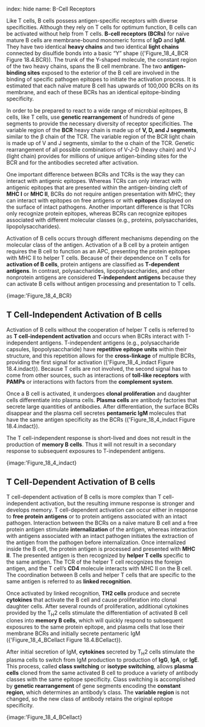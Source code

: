 index: hide
name: B-Cell Receptors

Like T cells, B cells possess antigen-specific receptors with diverse specificities. Although they rely on T cells for optimum function, B cells can be activated without help from T cells.  **B-cell receptors (BCRs)** for naïve mature B cells are membrane-bound monomeric forms of  **IgD** and  **IgM**. They have two identical  **heavy chains** and two identical  **light chains** connected by disulfide bonds into a basic “Y” shape ({'Figure_18_4_BCR Figure 18.4.BCR}). The trunk of the Y-shaped molecule, the constant region of the two heavy chains, spans the B cell membrane. The two  **antigen-binding sites** exposed to the exterior of the B cell are involved in the binding of specific pathogen epitopes to initiate the activation process. It is estimated that each naïve mature B cell has upwards of 100,000 BCRs on its membrane, and each of these BCRs has an identical epitope-binding specificity.

In order to be prepared to react to a wide range of microbial epitopes, B cells, like T cells, use  **genetic rearrangement** of hundreds of gene segments to provide the necessary diversity of receptor specificities. The variable region of the  **BCR** heavy chain is made up of  **V, D, and J segments**, similar to the β chain of the TCR. The variable region of the BCR light chain is made up of V and J segments, similar to the α chain of the TCR. Genetic rearrangement of all possible combinations of V-J-D (heavy chain) and V-J (light chain) provides for millions of unique antigen-binding sites for the BCR and for the antibodies secreted after activation.

One important difference between BCRs and TCRs is the way they can interact with antigenic epitopes. Whereas TCRs can only interact with antigenic epitopes that are presented within the antigen-binding cleft of  **MHC I** or  **MHC II**, BCRs do not require antigen presentation with MHC; they can interact with epitopes on free antigens or with  **epitopes** displayed on the surface of intact pathogens. Another important difference is that TCRs only recognize protein epitopes, whereas BCRs can recognize epitopes associated with different molecular classes (e.g., proteins, polysaccharides, lipopolysaccharides).

Activation of B cells occurs through different mechanisms depending on the molecular class of the antigen. Activation of a B cell by a protein antigen requires the B cell to function as an APC, presenting the protein epitopes with MHC II to helper T cells. Because of their dependence on T cells for  **activation of B cells**, protein antigens are classified as  **T-dependent antigens**. In contrast, polysaccharides, lipopolysaccharides, and other nonprotein antigens are considered  **T-independent antigens** because they can activate B cells without antigen processing and presentation to T cells.


{image:'Figure_18_4_BCR}
        

## T Cell-Independent Activation of B cells

Activation of B cells without the cooperation of helper T cells is referred to as  **T cell-independent activation** and occurs when BCRs interact with T-independent antigens. T-independent antigens (e.g., polysaccharide capsules, lipopolysaccharide) have  **repetitive epitope units** within their structure, and this repetition allows for the  **cross-linkage** of multiple BCRs, providing the first signal for activation ({'Figure_18_4_indact Figure 18.4.indact}). Because T cells are not involved, the second signal has to come from other sources, such as interactions of  **toll-like receptors** with  **PAMPs** or interactions with factors from the  **complement system**.

Once a B cell is activated, it undergoes  **clonal proliferation** and daughter cells differentiate into plasma cells.  **Plasma cells** are antibody factories that secrete large quantities of antibodies. After differentiation, the surface BCRs disappear and the plasma cell secretes  **pentameric IgM** molecules that have the same antigen specificity as the BCRs ({'Figure_18_4_indact Figure 18.4.indact}).

The T cell-independent response is short-lived and does not result in the production of  **memory B cells**. Thus it will not result in a secondary response to subsequent exposures to T-independent antigens.


{image:'Figure_18_4_indact}
        

## T Cell-Dependent Activation of B cells

T cell-dependent activation of B cells is more complex than T cell-independent activation, but the resulting immune response is stronger and develops memory. T cell-dependent activation can occur either in response to  **free protein antigens** or to protein antigens associated with an intact pathogen. Interaction between the BCRs on a naïve mature B cell and a free protein antigen stimulate  **internalization** of the antigen, whereas interaction with antigens associated with an intact pathogen initiates the extraction of the antigen from the pathogen before internalization. Once internalized inside the B cell, the protein antigen is processed and presented with  **MHC II**. The presented antigen is then recognized by  **helper T cells** specific to the same antigen. The TCR of the helper T cell recognizes the foreign antigen, and the T cell’s  **CD4** molecule interacts with MHC II on the B cell. The coordination between B cells and helper T cells that are specific to the same antigen is referred to as  **linked recognition**.

Once activated by linked recognition,  **TH2 cells** produce and secrete  **cytokines** that activate the B cell and cause proliferation into clonal daughter cells. After several rounds of proliferation, additional cytokines provided by the T<sub>H</sub>2 cells stimulate the differentiation of activated B cell clones into  **memory B cells**, which will quickly respond to subsequent exposures to the same protein epitope, and plasma cells that lose their membrane BCRs and initially secrete pentameric IgM ({'Figure_18_4_BCellact Figure 18.4.BCellact}).

After initial secretion of IgM,  **cytokines** secreted by T<sub>H</sub>2 cells stimulate the plasma cells to switch from IgM production to production of  **IgG**,  **IgA**, or  **IgE**. This process, called  **class switching** or  **isotype switching**, allows  **plasma cells** cloned from the same activated B cell to produce a variety of antibody classes with the same epitope specificity. Class switching is accomplished by  **genetic rearrangement** of gene segments encoding the  **constant region**, which determines an antibody’s class. The  **variable region** is not changed, so the new class of antibody retains the original epitope specificity.


{image:'Figure_18_4_BCellact}
        
